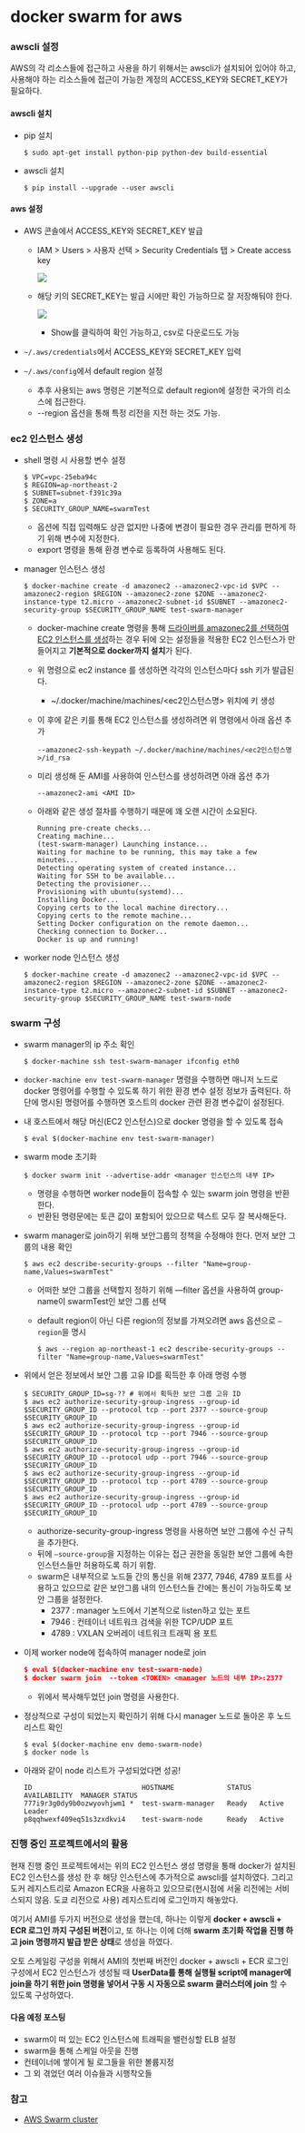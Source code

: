 # docker swarm for aws

### awscli 설정

AWS의 각 리소스들에 접근하고 사용을 하기 위해서는 awscli가 설치되어 있어야 하고, 사용해야 하는 리소스들에 접근이 가능한 계정의 ACCESS_KEY와 SECRET_KEY가 필요하다.



#### awscli 설치

- pip 설치

  ```shell
  $ sudo apt-get install python-pip python-dev build-essential
  ```

- awscli 설치

  ```shell
  $ pip install --upgrade --user awscli
  ```



#### aws 설정

* AWS 콘솔에서 ACCESS_KEY와 SECRET_KEY 발급

  * IAM > Users > 사용자 선택 > Security Credentials 탭 > Create access key

    ![](images/swarm_for_aws_1.png)

  * 해당 키의 SECRET_KEY는 발급 시에만 확인 가능하므로 잘 저장해둬야 한다.

    ![](images/swarm_for_aws_2.png)

    * Show를 클릭하여 확인 가능하고, csv로 다운로드도 가능


* `~/.aws/credentials`에서 ACCESS_KEY와 SECRET_KEY 입력
* `~/.aws/config`에서 default region 설정
  * 추후 사용되는 aws 명령은 기본적으로 default region에 설정한 국가의 리소스에 접근한다.
  * --region 옵션을 통해 특정 리전을 지전 하는 것도 가능.



### ec2 인스턴스 생성

* shell 명령 시 사용할 변수 설정

  ```shell
  $ VPC=vpc-25eba94c
  $ REGION=ap-northeast-2
  $ SUBNET=subnet-f391c39a
  $ ZONE=a
  $ SECURITY_GROUP_NAME=swarmTest
  ```

  * 옵션에 직접 입력해도 상관 없지만 나중에 변경이 필요한 경우 관리를 편하게 하기 위해 변수에 지정한다.
  * export 명령을 통해 환경 변수로 등록하여 사용해도 된다.

* manager 인스턴스 생성

  ```shell
  $ docker-machine create -d amazonec2 --amazonec2-vpc-id $VPC --amazonec2-region $REGION --amazonec2-zone $ZONE --amazonec2-instance-type t2.micro --amazonec2-subnet-id $SUBNET --amazonec2-security-group $SECURITY_GROUP_NAME test-swarm-manager
  ```

  * docker-machine create 명령을 통해 [드라이버를 amazonec2를 선택하여 EC2 인스턴스를 생성](https://docs.docker.com/machine/drivers/aws/)하는 경우 뒤에 오는 설정들을 적용한 EC2 인스턴스가 만들어지고 **기본적으로 docker까지 설치**가 된다.

  * 위 명령으로 ec2 instance 를 생성하면 각각의 인스턴스마다 ssh 키가 발급된다. 

    * ~/.docker/machine/machines/\<ec2인스턴스명\> 위치에 키 생성

  * 이 후에 같은 키를 통해 EC2 인스턴스를 생성하려면 위 명령에서 아래 옵션 추가

    ```shell
    --amazonec2-ssh-keypath ~/.docker/machine/machines/<ec2인스턴스명>/id_rsa
    ```

  * 미리 생성해 둔 AMI를 사용하여 인스턴스를 생성하려면 아래 옵션 추가

    ```shell
    --amazonec2-ami <AMI ID>
    ```

  * 아래와 같은 생성 절차를 수행하기 때문에 꽤 오랜 시간이 소요된다.

    ```
    Running pre-create checks...
    Creating machine...
    (test-swarm-manager) Launching instance...
    Waiting for machine to be running, this may take a few minutes...
    Detecting operating system of created instance...
    Waiting for SSH to be available...
    Detecting the provisioner...
    Provisioning with ubuntu(systemd)...
    Installing Docker...
    Copying certs to the local machine directory...
    Copying certs to the remote machine...
    Setting Docker configuration on the remote daemon...
    Checking connection to Docker...
    Docker is up and running!
    ```


* worker node 인스턴스 생성

  ```shell
  $ docker-machine create -d amazonec2 --amazonec2-vpc-id $VPC --amazonec2-region $REGION --amazonec2-zone $ZONE --amazonec2-instance-type t2.micro --amazonec2-subnet-id $SUBNET --amazonec2-security-group $SECURITY_GROUP_NAME test-swarm-node
  ```




### swarm 구성

* swarm manager의 ip 주소 확인

  ```shell
  $ docker-machine ssh test-swarm-manager ifconfig eth0
  ```

* `docker-machine env test-swarm-manager` 명령을 수행하면 매니저 노드로 docker 명령어를 수행할 수 있도록 하기 위한 환경 변수 설정 정보가 출력된다. 하단에 명시된 명령어를 수행하면 호스트의 docker 관련 환경 변수값이 설정된다.

* 내 호스트에서 해당 머신(EC2 인스턴스)으로 docker 명령을 할 수 있도록 접속

  ```shell
  $ eval $(docker-machine env test-swarm-manager)
  ```

* swarm mode 초기화

  ```shell
  $ docker swarm init --advertise-addr <manager 인스턴스의 내부 IP>
  ```

  * 명령을 수행하면 worker node들이 접속할 수 있는 swarm join 명령을 반환한다. 
  * 반환된 명령문에는 토큰 값이 포함되어 있으므로 텍스트 모두 잘 복사해둔다.

* swarm manager로 join하기 위해 보안그룹의 정책을 수정해야 한다. 먼저 보안 그룹의 내용 확인

  ```shell
  $ aws ec2 describe-security-groups --filter "Name=group-name,Values=swarmTest"
  ```

  * 어떠한 보안 그룹을 선택할지 정하기 위해 —filter 옵션을 사용하여 group-name이 swarmTest인 보안 그룹 선택

  * default region이 아닌 다른 region의 정보를 가져오려면 aws 옵션으로 `—region`을 명시

    ```shell
    $ aws --region ap-northeast-1 ec2 describe-security-groups --filter "Name=group-name,Values=swarmTest"
    ```

* 위에서 얻은 정보에서 보안 그룹 고유 ID를 획득한 후 아래 명령 수행

  ```shell
  $ SECURITY_GROUP_ID=sg-?? # 위에서 획득한 보안 그룹 고유 ID
  $ aws ec2 authorize-security-group-ingress --group-id $SECURITY_GROUP_ID --protocol tcp --port 2377 --source-group $SECURITY_GROUP_ID
  $ aws ec2 authorize-security-group-ingress --group-id $SECURITY_GROUP_ID --protocol tcp --port 7946 --source-group $SECURITY_GROUP_ID
  $ aws ec2 authorize-security-group-ingress --group-id $SECURITY_GROUP_ID --protocol udp --port 7946 --source-group $SECURITY_GROUP_ID
  $ aws ec2 authorize-security-group-ingress --group-id $SECURITY_GROUP_ID --protocol tcp --port 4789 --source-group $SECURITY_GROUP_ID
  $ aws ec2 authorize-security-group-ingress --group-id $SECURITY_GROUP_ID --protocol udp --port 4789 --source-group $SECURITY_GROUP_ID
  ```

  * authorize-security-group-ingress 명령을 사용하면 보안 그룹에 수신 규칙을 추가한다.
  * 뒤에 `—source-group`을 지정하는 이유는 접근 권한을 동일한 보안 그룹에 속한 인스턴스들만 허용하도록 하기 위함.
  * swarm은 내부적으로 노드들 간의 통신을 위해 2377, 7946, 4789 포트를 사용하고 있으므로 같은 보안그룹 내의 인스턴스들 간에는 통신이 가능하도록 보안 그룹을 설정한다.
    * 2377 : manager 노드에서 기본적으로 listen하고 있는 포트
    * 7946 : 컨테이너 네트워크 검색을 위한 TCP/UDP 포트
    * 4789 : VXLAN 오버레이 네트워크 트래픽 용 포트

* 이제 worker node에 접속하여 manager node로 join

  ```json
  $ eval $(docker-machine env test-swarm-node)
  $ docker swarm join  --token <TOKEN> <manager 노드의 내부 IP>:2377
  ```

  * 위에서 복사해두었던 join 명령을 사용한다.

* 정상적으로 구성이 되었는지 확인하기 위해 다시 manager 노드로 돌아온 후 노드 리스트 확인

  ```shell
  $ eval $(docker-machine env demo-swarm-node)
  $ docker node ls
  ```

* 아래와 같이 node 리스트가 구성되었다면 성공!

  ```
  ID                           HOSTNAME             STATUS  AVAILABILITY  MANAGER STATUS
  777i9r3g0dy9b0ozwyovhjwm1 *  test-swarm-manager   Ready   Active        Leader
  p8qqhwexf409eq51s3zxdkvi4    test-swarm-node      Ready   Active
  ```



### 진행 중인 프로젝트에서의 활용

현재 진행 중인 프로젝트에서는 위의 EC2 인스턴스 생성 명령을 통해 docker가 설치된 EC2 인스턴스를 생성 한 후 해당 인스턴스에 추가적으로 awscli를 설치하였다. 그리고 도커 레지스트리로 Amazon ECR을 사용하고 있으므로(현시점에 서울 리전에는 서비스되지 않음. 도쿄 리전으로 사용) 레지스트리에 로그인까지 해놓았다. 

여기서 AMI를 두가지 버전으로 생성을 했는데, 하나는 이렇게 **docker + awscli + ECR 로그인 까지 구성된 버전**이고, 또 하나는 이에 더해 **swarm 초기화 작업을 진행 하고 join 명령까지 발급 받은 상태**로 생성을 하였다. 

오토 스케일링 구성을 위해서 AMI의 첫번째 버전인 docker + awscli + ECR 로그인 구성에서 EC2 인스턴스가 생성될 때 **UserData를 통해 실행될 script에 manager에 join을 하기 위한 join 명령을 넣어서 구동 시 자동으로 swarm 클러스터에 join** 할 수 있도록 구성하였다. 



#### 다음 예정 포스팅

* swarm이 떠 있는 EC2 인스턴스에 트래픽을 밸런싱할 ELB 설정
* swarm을 통해 스케일 아웃을 진행
* 컨테이너에 쌓이게 될 로그들을 위한 볼륨지정
* 그 외 겪었던 여러 이슈들과 시행착오들



### 참고

* [AWS Swarm cluster](https://gist.github.com/ghoranyi/f2970d6ab2408a8a37dbe8d42af4f0a5)